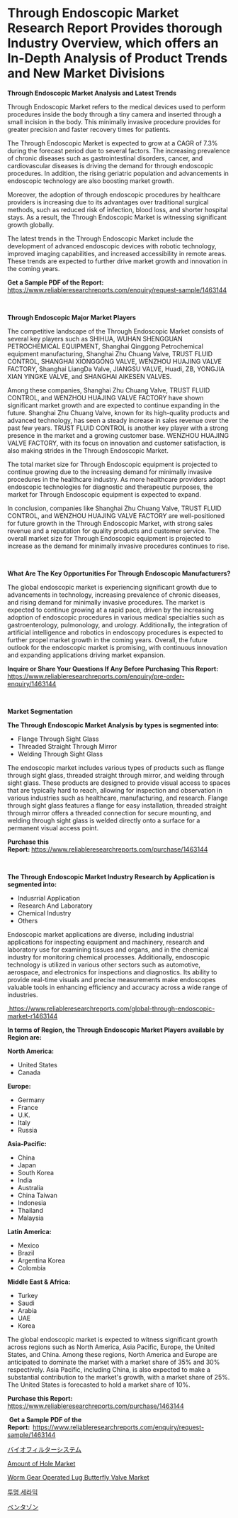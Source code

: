 <p><h1>Through Endoscopic Market Research Report Provides thorough Industry Overview, which offers an In-Depth Analysis of Product Trends and New Market Divisions</h1></p><p><strong>Through Endoscopic Market Analysis and Latest Trends</strong></p>
<p><p>Through Endoscopic Market refers to the medical devices used to perform procedures inside the body through a tiny camera and inserted through a small incision in the body. This minimally invasive procedure provides for greater precision and faster recovery times for patients.</p><p>The Through Endoscopic Market is expected to grow at a CAGR of 7.3% during the forecast period due to several factors. The increasing prevalence of chronic diseases such as gastrointestinal disorders, cancer, and cardiovascular diseases is driving the demand for through endoscopic procedures. In addition, the rising geriatric population and advancements in endoscopic technology are also boosting market growth.</p><p>Moreover, the adoption of through endoscopic procedures by healthcare providers is increasing due to its advantages over traditional surgical methods, such as reduced risk of infection, blood loss, and shorter hospital stays. As a result, the Through Endoscopic Market is witnessing significant growth globally.</p><p>The latest trends in the Through Endoscopic Market include the development of advanced endoscopic devices with robotic technology, improved imaging capabilities, and increased accessibility in remote areas. These trends are expected to further drive market growth and innovation in the coming years.</p></p>
<p><strong>Get a Sample PDF of the Report:&nbsp;</strong> <a href="https://www.reliableresearchreports.com/enquiry/request-sample/1463144">https://www.reliableresearchreports.com/enquiry/request-sample/1463144</a></p>
<p>&nbsp;</p>
<p><strong>Through Endoscopic Major Market Players</strong></p>
<p><p>The competitive landscape of the Through Endoscopic Market consists of several key players such as SHIHUA, WUHAN SHENGGUAN PETROCHEMICAL EQUIPMENT, Shanghai Qinggong Petrochemical equipment manufacturing, Shanghai Zhu Chuang Valve, TRUST FLUID CONTROL, SHANGHAI XIONGGONG VALVE, WENZHOU HUAJING VALVE FACTORY, Shanghai LiangDa Valve, JIANGSU VALVE, Huadi, ZB, YONGJIA XIAN YINGKE VALVE, and SHANGHAI AIKESEN VALVES. </p><p>Among these companies, Shanghai Zhu Chuang Valve, TRUST FLUID CONTROL, and WENZHOU HUAJING VALVE FACTORY have shown significant market growth and are expected to continue expanding in the future. Shanghai Zhu Chuang Valve, known for its high-quality products and advanced technology, has seen a steady increase in sales revenue over the past few years. TRUST FLUID CONTROL is another key player with a strong presence in the market and a growing customer base. WENZHOU HUAJING VALVE FACTORY, with its focus on innovation and customer satisfaction, is also making strides in the Through Endoscopic Market.</p><p>The total market size for Through Endoscopic equipment is projected to continue growing due to the increasing demand for minimally invasive procedures in the healthcare industry. As more healthcare providers adopt endoscopic technologies for diagnostic and therapeutic purposes, the market for Through Endoscopic equipment is expected to expand. </p><p>In conclusion, companies like Shanghai Zhu Chuang Valve, TRUST FLUID CONTROL, and WENZHOU HUAJING VALVE FACTORY are well-positioned for future growth in the Through Endoscopic Market, with strong sales revenue and a reputation for quality products and customer service. The overall market size for Through Endoscopic equipment is projected to increase as the demand for minimally invasive procedures continues to rise.</p></p>
<p>&nbsp;</p>
<p><strong>What Are The Key Opportunities For Through Endoscopic Manufacturers?</strong></p>
<p><p>The global endoscopic market is experiencing significant growth due to advancements in technology, increasing prevalence of chronic diseases, and rising demand for minimally invasive procedures. The market is expected to continue growing at a rapid pace, driven by the increasing adoption of endoscopic procedures in various medical specialties such as gastroenterology, pulmonology, and urology. Additionally, the integration of artificial intelligence and robotics in endoscopy procedures is expected to further propel market growth in the coming years. Overall, the future outlook for the endoscopic market is promising, with continuous innovation and expanding applications driving market expansion.</p></p>
<p><strong>Inquire or Share Your Questions If Any Before Purchasing This Report:</strong> <a href="https://www.reliableresearchreports.com/enquiry/pre-order-enquiry/1463144">https://www.reliableresearchreports.com/enquiry/pre-order-enquiry/1463144</a></p>
<p>&nbsp;</p>
<p><strong>Market Segmentation</strong></p>
<p><strong>The Through Endoscopic Market Analysis by types is segmented into:</strong></p>
<p><ul><li>Flange Through Sight Glass</li><li>Threaded Straight Through Mirror</li><li>Welding Through Sight Glass</li></ul></p>
<p><p>The endoscopic market includes various types of products such as flange through sight glass, threaded straight through mirror, and welding through sight glass. These products are designed to provide visual access to spaces that are typically hard to reach, allowing for inspection and observation in various industries such as healthcare, manufacturing, and research. Flange through sight glass features a flange for easy installation, threaded straight through mirror offers a threaded connection for secure mounting, and welding through sight glass is welded directly onto a surface for a permanent visual access point.</p></p>
<p><strong>Purchase this Report:&nbsp;</strong><a href="https://www.reliableresearchreports.com/purchase/1463144">https://www.reliableresearchreports.com/purchase/1463144</a></p>
<p>&nbsp;</p>
<p><strong>The Through Endoscopic Market Industry Research by Application is segmented into:</strong></p>
<p><ul><li>Indusrrial Application</li><li>Research And Laboratory</li><li>Chemical Industry</li><li>Others</li></ul></p>
<p><p>Endoscopic market applications are diverse, including industrial applications for inspecting equipment and machinery, research and laboratory use for examining tissues and organs, and in the chemical industry for monitoring chemical processes. Additionally, endoscopic technology is utilized in various other sectors such as automotive, aerospace, and electronics for inspections and diagnostics. Its ability to provide real-time visuals and precise measurements make endoscopes valuable tools in enhancing efficiency and accuracy across a wide range of industries.</p></p>
<p><a href="https://www.reliableresearchreports.com/global-through-endoscopic-market-r1463144">&nbsp;https://www.reliableresearchreports.com/global-through-endoscopic-market-r1463144</a></p>
<p><strong>In terms of Region, the Through Endoscopic Market Players available by Region are:</strong></p>
<p>
    <p> <strong> North America: </strong>
        <ul>
            <li>United States</li>
            <li>Canada</li>
        </ul>
        </p> 
    <p> <strong> Europe: </strong>
        <ul>
            <li>Germany</li>
            <li>France</li>
            <li>U.K.</li>
            <li>Italy</li>
            <li>Russia</li>
        </ul>
        </p> 
    <p> <strong> Asia-Pacific: </strong>
        <ul>
            <li>China</li>
            <li>Japan</li>
            <li>South Korea</li>
            <li>India</li>
            <li>Australia</li>
            <li>China Taiwan</li>
            <li>Indonesia</li>
            <li>Thailand</li>
            <li>Malaysia</li>
        </ul>
        </p> 
    <p> <strong> Latin America: </strong>
        <ul>
            <li>Mexico</li>
            <li>Brazil</li>
            <li>Argentina Korea</li>
            <li>Colombia</li>
        </ul>
        </p> 
    <p> <strong> Middle East & Africa: </strong>
        <ul>
            <li>Turkey</li>
            <li>Saudi</li>
            <li>Arabia</li>
            <li>UAE</li>
            <li>Korea</li>
        </ul>
    </p>
    </p>
<p><p>The global endoscopic market is expected to witness significant growth across regions such as North America, Asia Pacific, Europe, the United States, and China. Among these regions, North America and Europe are anticipated to dominate the market with a market share of 35% and 30% respectively. Asia Pacific, including China, is also expected to make a substantial contribution to the market's growth, with a market share of 25%. The United States is forecasted to hold a market share of 10%.</p></p>
<p><strong>Purchase this Report: </strong><a href="https://www.reliableresearchreports.com/purchase/1463144">https://www.reliableresearchreports.com/purchase/1463144</a></p>
<p>&nbsp;<strong>Get a Sample PDF of the Report:&nbsp;&nbsp;</strong><a href="https://www.reliableresearchreports.com/enquiry/request-sample/1463144">https://www.reliableresearchreports.com/enquiry/request-sample/1463144</a></p>
<p><strong></strong></p>
<p><p><a href="https://github.com/gfggqjbfys368009/Market-Research-Report-List-1/blob/main/888260541246.md">バイオフィルターシステム</a></p><p><a href="https://github.com/ruddyyedelwadw/Market-Research-Report-List-2/blob/main/amount-of-hole-market.md">Amount of Hole Market</a></p><p><a href="https://github.com/jaidynmorantestelletmjzya/Market-Research-Report-List-2/blob/main/worm-gear-operated-lug-butterfly-valve-market.md">Worm Gear Operated Lug Butterfly Valve Market</a></p><p><a href="https://github.com/TobyKub4685/Market-Research-Report-List-1/blob/main/189503138320.md">투명 세라믹</a></p><p><a href="https://github.com/qwpelcjko9242629/Market-Research-Report-List-1/blob/main/407493641245.md">ベンタゾン</a></p></p>